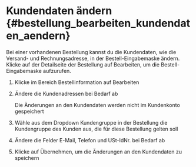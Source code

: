# Kundendaten ändern {#bestellung_bearbeiten_kundendaten_aendern}

Bei einer vorhandenen Bestellung kannst du die Kundendaten, wie die Versand- und Rechnungsadresse, in der Bestell-Eingabemaske ändern. Klicke auf der Detailseite der Bestellung auf Bearbeiten, um die Bestell-Eingabemaske aufzurufen.

1.  Klicke im Bereich Bestellinformation auf Bearbeiten
2.  Ändere die Kundenadressen bei Bedarf ab

    Die Änderungen an den Kundendaten werden nicht im Kundenkonto gespeichert

3.  Wähle aus dem Dropdown Kundengruppe in der Bestellung die Kundengruppe des Kunden aus, die für diese Bestellung gelten soll
4.  Ändere die Felder E-Mail, Telefon und USt-IdNr. bei Bedarf ab
5.  Klicke auf Übernehmen, um die Änderungen an den Kundendaten zu speichern



